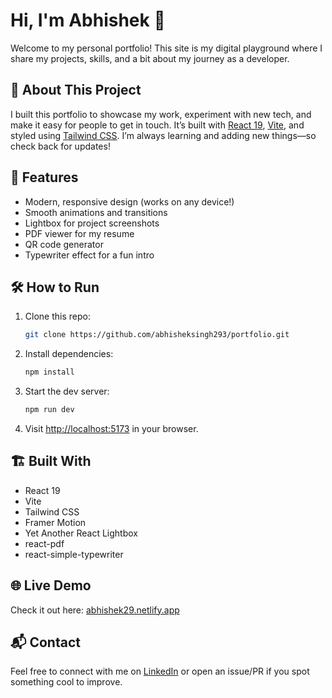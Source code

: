# Hi, I'm Abhishek 👋

Welcome to my personal portfolio!
This site is my digital playground where I share my projects, skills, and a bit about my journey as a developer.

## 🚀 About This Project

I built this portfolio to showcase my work, experiment with new tech, and make it easy for people to get in touch.
It’s built with [React 19](https://react.dev/), [Vite](https://vitejs.dev/), and styled using [Tailwind CSS](https://tailwindcss.com/).
I’m always learning and adding new things—so check back for updates!

## 🌟 Features

- Modern, responsive design (works on any device!)
- Smooth animations and transitions
- Lightbox for project screenshots
- PDF viewer for my resume
- QR code generator
- Typewriter effect for a fun intro

## 🛠️ How to Run

1. Clone this repo:
   ```bash
   git clone https://github.com/abhisheksingh293/portfolio.git
   ```
2. Install dependencies:
   ```bash
   npm install
   ```
3. Start the dev server:
   ```bash
   npm run dev
   ```
4. Visit [http://localhost:5173](http://localhost:5173) in your browser.

## 🏗️ Built With

- React 19
- Vite
- Tailwind CSS
- Framer Motion
- Yet Another React Lightbox
- react-pdf
- react-simple-typewriter

## 🌐 Live Demo

Check it out here: [abhishek29.netlify.app](https://abhishek29.netlify.app/)

## 📬 Contact

Feel free to connect with me on [LinkedIn](https://www.linkedin.com/in/abhishek293/) or open an issue/PR if you spot something cool to improve.
